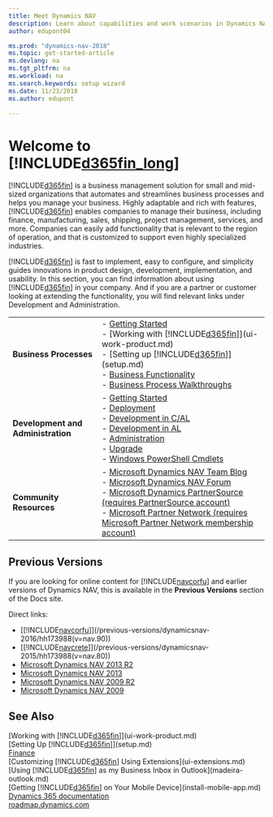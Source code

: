 ```yaml
---
title: Meet Dynamics NAV
description: Learn about capabilities and work scenarios in Dynamics NAV, a business management solution for small and mid-sized organizations.
author: edupont04

ms.prod: "dynamics-nav-2018"
ms.topic: get-started-article
ms.devlang: na
ms.tgt_pltfrm: na
ms.workload: na
ms.search.keywords: setup wizard
ms.date: 11/23/2018
ms.author: edupont

---
```

# Welcome to [!INCLUDE[d365fin_long](includes/d365fin_long_md.md)]
[!INCLUDE[d365fin](includes/d365fin_md.md)] is a business management solution for small and mid-sized organizations that automates and streamlines business processes and helps you manage your business. Highly adaptable and rich with features, [!INCLUDE[d365fin](includes/d365fin_md.md)] enables companies to manage their business, including finance, manufacturing, sales, shipping, project management, services, and more. Companies can easily add functionality that is relevant to the region of operation, and that is customized to support even highly specialized industries.

[!INCLUDE[d365fin](includes/d365fin_md.md)] is fast to implement, easy to configure, and simplicity guides innovations in product design, development, implementation, and usability. In this section, you can find information about using [!INCLUDE[d365fin](includes/d365fin_md.md)] in your company. And if you are a partner or customer looking at extending the functionality, you will find relevant links under Development and Administration.  

|||  
|-|-|  
|**Business Processes**|-   [Getting Started](across-get-started.md)<br />-   [Working with [!INCLUDE[d365fin](includes/d365fin_md.md)]](ui-work-product.md)<br />-   [Setting up [!INCLUDE[d365fin](includes/d365fin_md.md)]](setup.md)<br />-   [Business Functionality](madeira-business-functionality.md)<br />-   [Business Process Walkthroughs](walkthrough-business-process-walkthroughs.md)|  
|**Development and Administration**|-   [Getting Started](/dynamics-nav/index)<br />-   [Deployment](/dynamics-nav/deployment)<br />-   [Development in C/AL](/dynamics-nav/development)<br />-   [Development in AL](/dynamics-nav/developer/devenv-dev-overview)<br />-   [Administration](/dynamics-nav/administration)<br />-   [Upgrade](/dynamics-nav/upgrading-to-microsoft-dynamics-nav)<br />-  [Windows PowerShell Cmdlets](/powershell/dynamics-nav/overview?view=dynamicsnav-ps-2018)|  
|**Community Resources**|-   [Microsoft Dynamics NAV Team Blog](https://blogs.msdn.microsoft.com/nav/)<br />-   [Microsoft Dynamics NAV Forum](http://community.dynamics.com/product/nav/f/34.aspx)<br />-   [Microsoft Dynamics PartnerSource \(requires PartnerSource account\)](https://mbs.microsoft.com/partnersource)<br />-   [Microsoft Partner Network \(requires Microsoft Partner Network membership account\)](https://mspartner.microsoft.com/en/us/Pages/index.aspx)|  

## Previous Versions
If you are looking for online content for [!INCLUDE[navcorfu](includes/navcorfu_md.md)] and earlier versions of Dynamics NAV, this is available in the **Previous Versions** section of the Docs site.  

Direct links:

* [[!INCLUDE[navcorfu](includes/navcorfu_md.md)]](/previous-versions/dynamicsnav-2016/hh173988(v=nav.90))    
* [[!INCLUDE[navcrete](includes/navcrete_md.md)]](/previous-versions/dynamicsnav-2015/hh173988(v=nav.80))  
* [Microsoft Dynamics NAV 2013 R2](/previous-versions/dynamicsnav-2013r2/hh173988(v=nav.71))  
* [Microsoft Dynamics NAV 2013](/previous-versions/dynamicsnav-2013r2/hh173988(v=nav.70))  
* [Microsoft Dynamics NAV 2009 R2](/previous-versions/dynamicsnav-2009r2/gg502505(v=nav.60))  
* [Microsoft Dynamics NAV 2009](/previous-versions/dynamicsnav-2009/dd355204(v=nav.60))  


## See Also
[Working with [!INCLUDE[d365fin](includes/d365fin_md.md)]](ui-work-product.md)  
[Setting Up [!INCLUDE[d365fin](includes/d365fin_md.md)]](setup.md)  
[Finance](finance.md)  
[Customizing [!INCLUDE[d365fin](includes/d365fin_md.md)] Using Extensions](ui-extensions.md)  
[Using [!INCLUDE[d365fin](includes/d365fin_md.md)] as my Business Inbox in Outlook](madeira-outlook.md)  
[Getting [!INCLUDE[d365fin](includes/d365fin_md.md)] on Your Mobile Device](install-mobile-app.md)  
[Dynamics 365 documentation](https://docs.microsoft.com/en-us/dynamics365/#pivot=solutions&panel=solutions_financials)  
[roadmap.dynamics.com](https://roadmap.dynamics.com/#edition=1#application=a56e2c12-2a92-e611-80dc-c4346bac0910#status=3a708a86-ae97-e611-80df-c4346baceb68)  
